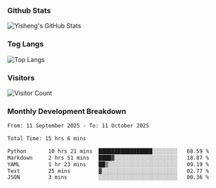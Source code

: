 ### Github Stats
![Yisheng's GitHub Stats](https://github-readme-stats-9qabuvhk1-gongyisheng.vercel.app/api?username=gongyisheng&count_private=true&show_icons=true)
### Tog Langs
![Top Langs](https://github-readme-stats-9qabuvhk1-gongyisheng.vercel.app/api/top-langs/?username=gongyisheng&layout=compact)
### Visitors
![Visitor Count](https://profile-counter.glitch.me/gongyisheng/count.svg)
### Monthly Development Breakdown
<!--START_SECTION:waka-->

```txt
From: 11 September 2025 - To: 11 October 2025

Total Time: 15 hrs 6 mins

Python       10 hrs 21 mins  █████████████████░░░░░░░░   68.59 %
Markdown     2 hrs 51 mins   ████▓░░░░░░░░░░░░░░░░░░░░   18.87 %
YAML         1 hr 23 mins    ██▒░░░░░░░░░░░░░░░░░░░░░░   09.19 %
Text         25 mins         ▓░░░░░░░░░░░░░░░░░░░░░░░░   02.77 %
JSON         3 mins          ░░░░░░░░░░░░░░░░░░░░░░░░░   00.36 %
```

<!--END_SECTION:waka-->
